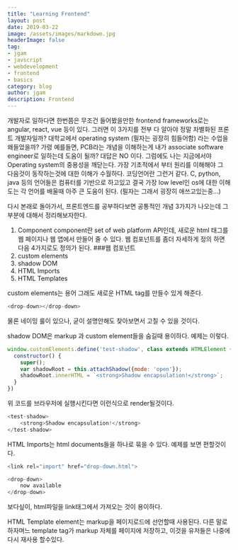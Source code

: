 ```yaml
---
title: "Learning Frontend"
layout: post
date: 2019-03-22
image: /assets/images/markdown.jpg
headerImage: false
tag:
- jgam
- javscript
- webdevelopment
- frontend
- basics
category: blog
author: jgam
description: Frontend
---
```


개발자로 일하다면 한번쯤은 무조건 들어봤을만한 frontend frameworks로는 angular, react, vue 등이 있다. 그러면 이 3가지를 전부 다 알아야 정말 차별화된 프론트 개발자일까? 대학교에서 operating system (필자는 굉장히 힘들어함) 라는 수업을 왜들었을까? 가령 예를들면, PCB라는 개념을 이해하는게 내가 associate software engineer로 일하는데 도움이 될까? 대답은 NO 이다. 그럼에도 나는 지금에서야 Operating system의 중용성을 깨닫는다. 가장 기초적에서 부터 원리를 이해해야 그 다음것이 동작하는것에 대한 이해가 수월하다. 코딩언어란 그런거 같다. C, python, java 등의 언어들은 컴퓨터를 기반으로 하고있고 결국 가장 low level인 os에 대한 이해도는 각 언어를 배울때 아주 큰 도움이 된다. (필자는 그래서 굉장히 애쓰고있는중...)

다시 본래로 돌아가서, 프론트엔드를 공부하다보면 공통적인 개념 3가지가 나오는데 그 부분에 대해서 정리해보자한다.

1. Component
    component란 set of web platform API인데, 새로운 html 태그를 웹 페이지나 웹 앱에서 만들어 줄 수 있다. 웹 컴포넌트를 좀더 자세하게 정의 하면 다음 4가지로도 정의가 된다.
###웹 컴포넌트
1. custom elements
2. shadow DOM
3. HTML Imports
4. HTML Templates
 
custom elements는 용어 그래도 새로운 HTML tag를 만들수 있게 해준다.
```javascript
<drop-down></drop-down>
```
물론 네이밍 룰이 있으나, 굳이 설명안해도 찾아보면서 고칠 수 있을 것이다.

shadow DOM은 markup 과 custom element들을 숨길때 용이하다. 예제는 이렇다.

```javascript
window.customElements.define('test-shadow', class extends HTMLElement {
  constructor() {
    super();
    var shadowRoot = this.attachShadow({mode: 'open'});
    shadowRoot.innerHTML = `<strong>Shadow encapsulation!</strong>`;
  }
})
```
위 코드를 브라우저에 실행시킨다면 이런식으로 render될것이다.

```javascript
<test-shadow>
    <strong>Shadow encapsulation!</strong>
</test-shadow>
```

HTML Imports는 html documents들을 하나로 묶을 수 있다. 예제를 보면 편할것이다.
```javascript
<link rel="import" href="drop-down.html">

<drop-down>
    now available
</drop-down>
```
보다싶이, html파일을 link태그에서 가져오는 것이 용이하다.

HTML Template element는 markup을 페이지로드에 선언할때 사용된다. 다른 말로 하자며느 template tag가 markup 자체를 페이지에 저장하고, 이것을 유저들은 나중에 다시 재사용 할수있다. <template> 태그를 쓰면 쉽게 접근 할 수 있다.
2. Routing
3. Managing Site
